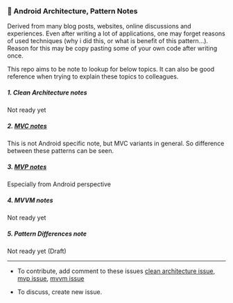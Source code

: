 ### :blue_book: Android Architecture, Pattern Notes
Derived from many blog posts, websites, online discussions and experiences. Even after writing a lot of applications, one may forget reasons of used techniques (why i did this, or what is benefit of this pattern...). Reason for this may be copy pasting some of your own code after writing once.

This repo aims to be note to lookup for below topics. It can also be good reference when trying to explain these topics to colleagues.

##### 1. Clean Architecture notes
Not ready yet

##### 2. [MVC notes](https://github.com/jemshit/android_architecture_notes/blob/master/mvc_cheatsheet.md)

This is not Android specific note, but MVC variants in general. So difference between these patterns can be seen.

##### 3. [MVP notes](https://github.com/jemshit/android_architecture_notes/blob/master/mvp_cheatsheet.md)
Especially from Android perspective

##### 4. MVVM notes
Not ready yet

##### 5. Pattern Differences note
Not ready yet (Draft)

---
- To contribute, add comment to these issues [clean architecture issue](https://github.com/jemshit/android_architecture_notes/issues/1), [mvp issue](https://github.com/jemshit/android_architecture_notes/issues/2), [mvvm issue](https://github.com/jemshit/android_architecture_notes/issues/3)

- To discuss, create new issue.
